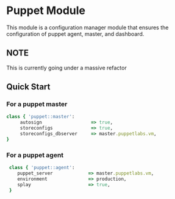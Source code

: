 # Puppet Module

This module is a configuration manager module that ensures the configuration of puppet agent, master, and dashboard.  

## NOTE ##
This is currently going under a massive refactor 

## Quick Start

### For a puppet master ###

```ruby
class { 'puppet::master':
     autosign                  => true,
     storeconfigs              => true,
     storeconfigs_dbserver     => master.puppetlabs.vm,
}
```

### For a puppet agent ###
```ruby
 class { 'puppet::agent':
 	puppet_server             => master.puppetlabs.vm,
 	environment               => production,
 	splay                     => true,
 }
 ```
